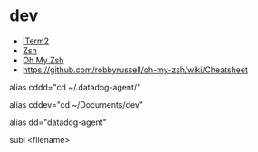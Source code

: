 # dev

- [iTerm2](https://iterm2.com/features.html)
- [Zsh](https://doc.ubuntu-fr.org/zsh)
- [Oh My Zsh](https://ohmyz.sh/)
- https://github.com/robbyrussell/oh-my-zsh/wiki/Cheatsheet

alias cddd="cd ~/.datadog-agent/"

alias cddev="cd ~/Documents/dev"

alias dd="datadog-agent"

subl \<filename\>
